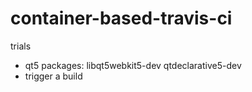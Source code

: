 # container-based-travis-ci
trials

- qt5 packages: libqt5webkit5-dev qtdeclarative5-dev
- trigger a build
